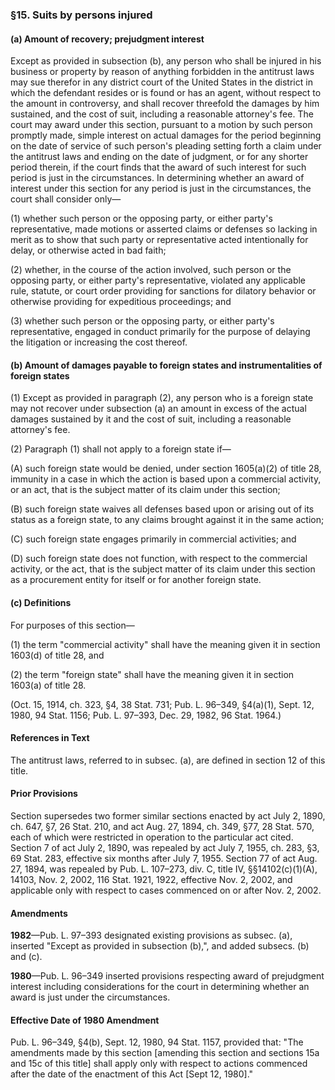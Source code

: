 ### §15. Suits by persons injured ###

#### (a) Amount of recovery; prejudgment interest ####

Except as provided in subsection (b), any person who shall be injured in his business or property by reason of anything forbidden in the antitrust laws may sue therefor in any district court of the United States in the district in which the defendant resides or is found or has an agent, without respect to the amount in controversy, and shall recover threefold the damages by him sustained, and the cost of suit, including a reasonable attorney's fee. The court may award under this section, pursuant to a motion by such person promptly made, simple interest on actual damages for the period beginning on the date of service of such person's pleading setting forth a claim under the antitrust laws and ending on the date of judgment, or for any shorter period therein, if the court finds that the award of such interest for such period is just in the circumstances. In determining whether an award of interest under this section for any period is just in the circumstances, the court shall consider only—

(1) whether such person or the opposing party, or either party's representative, made motions or asserted claims or defenses so lacking in merit as to show that such party or representative acted intentionally for delay, or otherwise acted in bad faith;

(2) whether, in the course of the action involved, such person or the opposing party, or either party's representative, violated any applicable rule, statute, or court order providing for sanctions for dilatory behavior or otherwise providing for expeditious proceedings; and

(3) whether such person or the opposing party, or either party's representative, engaged in conduct primarily for the purpose of delaying the litigation or increasing the cost thereof.

#### (b) Amount of damages payable to foreign states and instrumentalities of foreign states ####

(1) Except as provided in paragraph (2), any person who is a foreign state may not recover under subsection (a) an amount in excess of the actual damages sustained by it and the cost of suit, including a reasonable attorney's fee.

(2) Paragraph (1) shall not apply to a foreign state if—

(A) such foreign state would be denied, under section 1605(a)(2) of title 28, immunity in a case in which the action is based upon a commercial activity, or an act, that is the subject matter of its claim under this section;

(B) such foreign state waives all defenses based upon or arising out of its status as a foreign state, to any claims brought against it in the same action;

(C) such foreign state engages primarily in commercial activities; and

(D) such foreign state does not function, with respect to the commercial activity, or the act, that is the subject matter of its claim under this section as a procurement entity for itself or for another foreign state.

#### (c) Definitions ####

For purposes of this section—

(1) the term "commercial activity" shall have the meaning given it in section 1603(d) of title 28, and

(2) the term "foreign state" shall have the meaning given it in section 1603(a) of title 28.

(Oct. 15, 1914, ch. 323, §4, 38 Stat. 731; Pub. L. 96–349, §4(a)(1), Sept. 12, 1980, 94 Stat. 1156; Pub. L. 97–393, Dec. 29, 1982, 96 Stat. 1964.)

#### References in Text ####

The antitrust laws, referred to in subsec. (a), are defined in section 12 of this title.

#### Prior Provisions ####

Section supersedes two former similar sections enacted by act July 2, 1890, ch. 647, §7, 26 Stat. 210, and act Aug. 27, 1894, ch. 349, §77, 28 Stat. 570, each of which were restricted in operation to the particular act cited. Section 7 of act July 2, 1890, was repealed by act July 7, 1955, ch. 283, §3, 69 Stat. 283, effective six months after July 7, 1955. Section 77 of act Aug. 27, 1894, was repealed by Pub. L. 107–273, div. C, title IV, §§14102(c)(1)(A), 14103, Nov. 2, 2002, 116 Stat. 1921, 1922, effective Nov. 2, 2002, and applicable only with respect to cases commenced on or after Nov. 2, 2002.

#### Amendments ####

**1982**—Pub. L. 97–393 designated existing provisions as subsec. (a), inserted "Except as provided in subsection (b),", and added subsecs. (b) and (c).

**1980**—Pub. L. 96–349 inserted provisions respecting award of prejudgment interest including considerations for the court in determining whether an award is just under the circumstances.

#### Effective Date of 1980 Amendment ####

Pub. L. 96–349, §4(b), Sept. 12, 1980, 94 Stat. 1157, provided that: "The amendments made by this section [amending this section and sections 15a and 15c of this title] shall apply only with respect to actions commenced after the date of the enactment of this Act [Sept 12, 1980]."